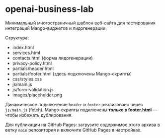 # openai-business-lab

Минимальный многостраничный шаблон веб-сайта для тестирования интеграций Mango-виджетов и лидогенерации.

Структура:
- index.html
- services.html
- contacts.html (форма лидогенерации)
- privacy-policy.html
- partials/header.html
- partials/footer.html (здесь подключены Mango-скрипты)
- css/styles.css
- js/main.js
- js/form-validation.js
- images/placeholder.png

Динамическое подключение `header` и `footer` реализовано через `js/main.js` (fetch).
Mango-скрипты подключены **только в footer.html** — чтобы избежать дублирования.

Для публикации на GitHub Pages: загрузите содержимое этого архива в ветку `main` репозитория и включите GitHub Pages в настройках.
